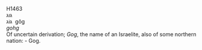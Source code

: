 H1463  
גּוג  
גּוֹג ‎ gôg  
*gohg*  
Of uncertain derivation; *Gog*, the name of an Israelite, also of some
northern nation: - Gog.  
